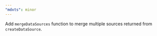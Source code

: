 ```yaml
---
"mdxts": minor
---
```


Add `mergeDataSources` function to merge multiple sources returned from `createDataSource`.
